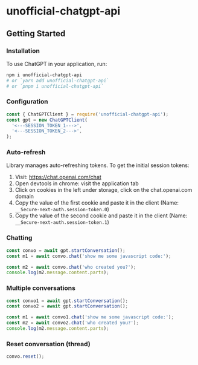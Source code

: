 # unofficial-chatgpt-api

## Getting Started

### Installation

To use ChatGPT in your application, run:

```bash
npm i unofficial-chatgpt-api
# or `yarn add unofficial-chatgpt-api`
# or `pnpm i unofficial-chatgpt-api`
```

### Configuration

```js
const { ChatGPTClient } = require('unofficial-chatgpt-api');
const gpt = new ChatGPTClient(
  '<---SESSION_TOKEN_1--->',
  '<---SESSION_TOKEN_2--->',
);
```

### Auto-refresh

Library manages auto-refreshing tokens.
To get the initial session tokens:

1. Visit: https://chat.openai.com/chat
2. Open devtools in chrome: visit the application tab
3. Click on cookies in the left under storage, click on the chat.openai.com domain
4. Copy the value of the first cookie and paste it in the client (Name: `__Secure-next-auth.session-token.0`)
5. Copy the value of the second cookie and paste it in the client (Name: `__Secure-next-auth.session-token.1`)

### Chatting

```js
const convo = await gpt.startConversation();
const m1 = await convo.chat('show me some javascript code:');

const m2 = await convo.chat('who created you?');
console.log(m2.message.content.parts);
```

### Multiple conversations

```js
const convo1 = await gpt.startConversation();
const convo2 = await gpt.startConversation();

const m1 = await convo1.chat('show me some javascript code:');
const m2 = await convo2.chat('who created you?');
console.log(m2.message.content.parts);
```

### Reset conversation (thread)

```js
convo.reset();
```
